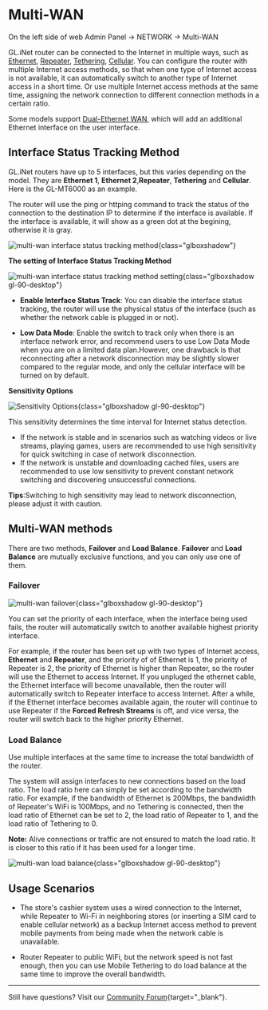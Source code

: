 # Multi-WAN

On the left side of web Admin Panel -> NETWORK -> Multi-WAN

GL.iNet router can be connected to the Internet in multiple ways, such as [Ethernet](internet_ethernet.md), [Repeater](internet_repeater.md), [Tethering](internet_tethering.md), [Cellular](internet_cellular.md). You can configure the router with multiple Internet access methods, so that when one type of Internet access is not available, it can automatically switch to another type of Internet access in a short time. Or use multiple Internet access methods at the same time, assigning the network connection to different connection methods in a certain ratio.

Some models support [Dual-Ethernet WAN](dual-ethernet_wan.md), which will add an additional Ethernet interface on the user interface.

## Interface Status Tracking Method

GL.iNet routers have up to 5 interfaces, but this varies depending on the model. They are **Ethernet 1**, **Ethernet 2**,**Repeater**, **Tethering** and **Cellular**. Here is the GL-MT6000 as an example.

The router will use the ping or httping command to track the status of the connection to the destination IP to determine if the interface is available. If the interface is available, it will show as a green dot at the begining, otherwise it is gray.

![multi-wan interface status tracking method](https://static.gl-inet.com/docs/router/en/4/tutorials/multi-wan/interface_status_tracking_method.png){class="glboxshadow"}

**The setting of Interface Status Tracking Method**

![multi-wan interface status tracking method setting](https://static.gl-inet.com/docs/en/4/tutorials/multi-wan/interface_status_tracking_method_setting.png){class="glboxshadow gl-90-desktop"}

- **Enable Interface Status Track**: You can disable the interface status tracking, the router will use the physical status of the interface (such as whether the network cable is plugged in or not).

- **Low Data Mode**: Enable the switch to track only when there is an interface network error, and recommend users to use Low Data Mode when you are on a limited data plan.However, one drawback is that reconnecting after a network disconnection may be slightly slower compared to the regular mode, and only the cellular interface will be turned on by default.

**Sensitivity Options**

![Sensitivity Options](https://static.gl-inet.com/docs/en/4/interface_guide/multi-wan/sensitivity_options.png){class="glboxshadow gl-90-desktop"}

This sensitivity determines the time interval for Internet status detection. 

- If the network is stable and in scenarios such as watching videos or live streams, playing games, users are recommended to use high sensitivity for quick switching in case of network disconnection. 
- If the network is unstable and downloading cached files, users are recommended to use low sensitivity to prevent constant network switching and discovering unsuccessful connections.

**Tips**:Switching to high sensitivity may lead to network disconnection, please adjust it with caution.

## Multi-WAN methods

There are two methods, **Failover** and **Load Balance**. **Failover** and **Load Balance** are mutually exclusive functions, and you can only use one of them.

### Failover

![multi-wan failover](https://static.gl-inet.com/docs/router/en/4/tutorials/multi-wan/multi-wan_mode_failover.png){class="glboxshadow gl-90-desktop"}

You can set the priority of each interface, when the interface being used fails, the router will automatically switch to another available highest priority interface.

For example, if the router has been set up with two types of Internet access, **Ethernet** and **Repeater**, and the priority of of Ethernet is 1, the priority of Repeater is 2, the priority of Ethernet is higher than Repeater, so the router will use the Ethernet to access Internet. If you unpluged the ethernet cable, the Ethernet interface will become unavailable, then the router will automatically switch to Repeater interface to access Internet. After a while, if the Ethernet interface becomes available again, the router will continue to use Repeater if the **Forced Refresh Streams** is off, and vice versa, the router will switch back to the higher priority Ethernet.

### Load Balance

Use multiple interfaces at the same time to increase the total bandwidth of the router.

The system will assign interfaces to new connections based on the load ratio. The load ratio here can simply be set according to the bandwidth ratio. For example, if the bandwidth of Ethernet is 200Mbps, the bandwidth of Repeater's WiFi is 100Mbps, and no Tethering is connected, then the load ratio of Ethernet can be set to 2, the load ratio of Repeater to 1, and the load ratio of Tethering to 0.

**Note:** Alive connections or traffic are not ensured to match the load ratio. It is closer to this ratio if it has been used for a longer time.

![multi-wan load balance](https://static.gl-inet.com/docs/router/en/4/tutorials/multi-wan/multi-wan_mode_load_balance.png){class="glboxshadow gl-90-desktop"}

## Usage Scenarios

* The store's cashier system uses a wired connection to the Internet, while Repeater to Wi-Fi in neighboring stores (or inserting a SIM card to enable cellular network) as a backup Internet access method to prevent mobile payments from being made when the network cable is unavailable.

* Router Repeater to public WiFi, but the network speed is not fast enough, then you can use Mobile Tethering to do load balance at the same time to improve the overall bandwidth.

---

Still have questions? Visit our [Community Forum](https://forum.gl-inet.com){target="_blank"}.
